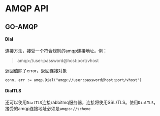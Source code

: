 # AMQP API



## GO-AMQP

#### Dial

连接方法，接受一个符合规则的amqp连接地址。例：

>
> amqp://user:password@host:port/vhost

返回值除了error，返回连接对象

```
conn, err := amqp.Dial("amqp://user:password@host:port/vhost")
```



#### DialTLS

还可以使用`DialTLS`连接rabbitmq服务器，连接将使用SSL/TLS。使用`DialTLS`，接受的amqp连接地址必须是`amqps://scheme`



